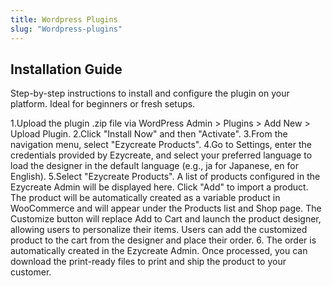 ```yaml
---
title: Wordpress Plugins
slug: "Wordpress-plugins"
---
```




## Installation Guide

Step-by-step instructions to install and configure the plugin on your platform. Ideal for beginners or fresh setups.

1.Upload the plugin .zip file via WordPress Admin > Plugins > Add New > Upload Plugin.
2.Click "Install Now" and then "Activate".
3.From the navigation menu, select "Ezycreate Products".
4.Go to Settings, enter the credentials provided by Ezycreate, and select your preferred language to load the designer in the default language (e.g., ja for Japanese, en for English).
5.Select "Ezycreate Products". A list of products configured in the Ezycreate Admin will be displayed here. Click "Add" to import a product.
The product will be automatically created as a variable product in WooCommerce and will appear under the Products list and Shop page. The Customize button will replace Add to Cart and launch the product designer, allowing users to personalize their items. Users can add the customized product to the cart from the designer and place their order.
6. The order is automatically created in the Ezycreate Admin.
Once processed, you can download the print-ready files to print and ship the product to your customer.
